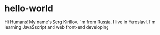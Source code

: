 # hello-world

Hi Humans!
My name's Serg Kirillov.
I'm from Russia.
I live in Yaroslavl.
I'm learning JavaSscript and web front-end developing
